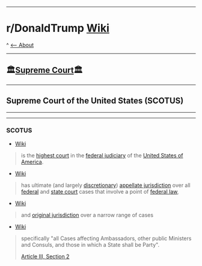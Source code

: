 -----

# **r/DonaldTrump [Wiki](https://www.reddit.com/r/DonaldTrump/wiki/index)**

^ [<-- About](https://www.reddit.com/r/DonaldTrump/wiki/donaldtrump)

-----

## 🏛️[Supreme Court](https://www.supremecourt.gov/)🏛️

-----


## Supreme Court of the United States (SCOTUS)


-----

[//]:# 'Dev'

[//]:# 'TO USE for Official Sourcing'
[//]:# 'Assume Post-2020-09-18_1939'
[//]:# 'ODNI'
[//]:# 'NCSC-CI // NCSC-NI'
[//]:# 'Disinfo Policy'
[//]:# 'In Effect'
[//]:# 'https://www.dni.gov/index.php/ncsc-home'

[//]:# '2020-09-18_2045'
[//]:# 'Wikipedia'
[//]:# 'SCOTUS'
[//]:# 'Archive: https://archive.is/sDYgy'

[//]:# '2020-09-18_2051'
[//]:# 'Wikipedia'
[//]:# 'Supreme Court'
[//]:# 'Archive: https://archive.is/NoMXP'

[//]:# '2020-09-18_2053'
[//]:# 'Wikipedia'
[//]:# 'Federal judiciary of the United States'
[//]:# 'Archive: https://archive.is/CiSX3'

[//]:# '2020-09-18_2056'
[//]:# 'Wikipedia'
[//]:# 'United States of America'
[//]:# 'Archive: https://archive.is/h1lpN'


[//]:# '2020-09-18_2109'
[//]:# 'Wikipedia'
[//]:# 'Procedures of the Supreme Court of the United States'
[//]:# 'Archive: https://archive.is/A4ddx'
[//]:# 'Archive: https://archive.is/wip/A4ddx'

[//]:# '2020-09-18_2110'
[//]:# 'Wikipedia'
[//]:# 'Appellate jurisdiction'
[//]:# 'Archive: https://archive.is/A4ddx'
[//]:# 'Archive: https://archive.is/wip/3wNAC'

[//]:# '2020-09-18_2115'
[//]:# 'Wikipedia'
[//]:# 'Federal tribunals in the United States'
[//]:# 'Archive: https://archive.is/IN3an'
[//]:# 'Archive: https://archive.is/wip/IN3an'

[//]:# '2020-09-18_2118'
[//]:# 'Wikipedia'
[//]:# 'State court (United States)'
[//]:# 'Archive: https://archive.is/Osy5P'
[//]:# 'Archive: https://archive.is/wip/Osy5P'

[//]:# '2020-09-18_2122'
[//]:# 'Wikipedia'
[//]:# 'Law of the United States'
[//]:# 'Archive: https://archive.is/ePPrw'
[//]:# 'Archive: https://archive.is/wip/ePPrw'

[//]:# '2020-09-18_2124'
[//]:# 'Wikipedia'
[//]:# 'Original jurisdiction'
[//]:# 'Archive: https://archive.is/1Irau'
[//]:# 'Archive: https://archive.is/wip/1Irau'



[//]:# '2020-09-18_2100'
[//]:# 'Wikipedia'
[//]:# 'Article Three of the United States Constitution'
[//]:# 'Archive: https://archive.is/6Gx5N'


[//]:# 'Sourcing Standards for Wiki Page'
[//]:# '0000-00-00_0000'
[//]:# 'Top Lvl Domain of Site Archived'
[//]:# 'Title of Page'
[//]:# 'Archive Finished'
[//]:# 'Archive In Progress (If Applicable)'

[//]:# '2020-09-18_1939'
[//]:# 'Yale Journal on Regulation'
[//]:# 'Judge Amy Coney Barrett on Statutory Interpretation: Textualism, Precedent, Judicial Restraint, and the Future of Chevron, by Evan Bernick'
[//]:# 'Archive: https://archive.is/KigAU'
[//]:# '2020-09-18_1939'
[//]:# 'Wikipedia'
[//]:# 'Archive: https://archive.is/Yo8ui'
[//]:# '2020-09-18_1939'
[//]:# 'C-Span 2017-09-06 Hearing // Pending Judicial/Justice Dept Nomination Hearing'
[//]:# 'Live: https://www.c-span.org/video/?433501-1/amy-coney-barrett-testifies-seventh-circuit-confirmation-hearing-2017'
[//]:# '2020-09-18_1939'
[//]:# 'C-Span 2017-09-06 Hearing // Pending Judicial/Justice Dept Nomination Hearing'
[//]:# 'Archive: https://archive.is/Isufx'
[//]:# '2020-09-18_1939'
[//]:# 'ACB Clears Path for 1st Federal Execution in 17 yrs'
[//]:# 'Archive: https://archive.is/AQ76k'

[//]:# 'Dev'

-----


### SCOTUS

  - [Wiki](https://archive.is/sDYgy#selection-1253.2-1265.2)
    
  >is the [highest court](https://archive.is/NoMXP) in the [federal judiciary](https://archive.is/CiSX3) of the [United States of America](https://archive.is/h1lpN).

  - [Wiki](https://archive.is/sDYgy#selection-1265.5-1285.2)
    
  >has ultimate (and largely [discretionary](https://archive.is/A4ddx)) [appellate jurisdiction](https://archive.is/3wNAC) over all [federal](https://archive.is/IN3an) and [state court](https://archive.is/wip/Osy5P) cases that involve a point of [federal law](https://archive.is/wip/ePPrw),

  - [Wiki](https://archive.is/sDYgy#selection-1285.1-1289.29)
    
  >and [original jurisdiction](https://archive.is/wip/1Irau) over a narrow range of cases

  - [Wiki](https://archive.is/sDYgy#selection-1289.31-1293.3)
    
  >specifically "all Cases affecting Ambassadors, other public Ministers and Consuls, and those in which a State shall be Party". 
  >
  >[Article III, Section 2](https://archive.is/6Gx5N)